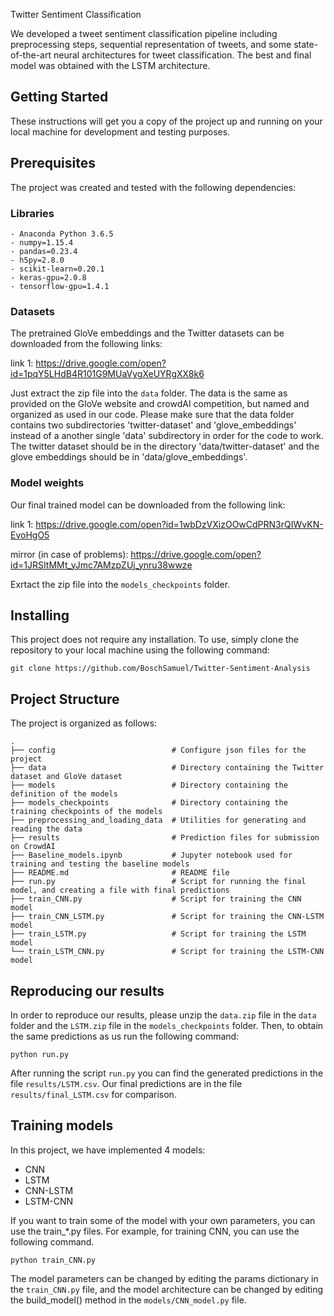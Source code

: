 Twitter Sentiment Classification

We developed a tweet sentiment classification pipeline including preprocessing steps, sequential representation of tweets, and some state-of-the-art neural architectures for tweet classification. The best and final model was obtained with the LSTM architecture. 

## Getting Started

These instructions will get you a copy of the project up and running on your local machine for development and testing purposes.

## Prerequisites
The project was created and tested with the following dependencies:

### Libraries
```
- Anaconda Python 3.6.5
- numpy=1.15.4
- pandas=0.23.4
- h5py=2.8.0
- scikit-learn=0.20.1
- keras-gpu=2.0.8
- tensorflow-gpu=1.4.1
```

### Datasets
The pretrained GloVe embeddings and the Twitter datasets can be downloaded from the following links:

link 1: https://drive.google.com/open?id=1pqY5LHdB4R101G9MUaVygXeUYRgXX8k6

Just extract the zip file into the `data` folder. The data is the same as provided on the GloVe website and crowdAI competition, but named and organized as used in our code. Please make sure that the data folder contains two subdirectories 'twitter-dataset' and 'glove_embeddings' instead of a another single 'data' subdirectory in order for the code to work. The twitter dataset should be in the directory 'data/twitter-dataset' and the glove embeddings should be in 'data/glove_embeddings'.

### Model weights
Our final trained model can be downloaded from the following link:

link 1: https://drive.google.com/open?id=1wbDzVXizOOwCdPRN3rQIWvKN-EvoHgO5

mirror (in case of problems): https://drive.google.com/open?id=1JRSItMMt_yJmc7AMzpZUj_ynru38wwze

Exrtact the zip file into the `models_checkpoints` folder.


## Installing

This project does not require any installation. To use, simply clone the repository to your local machine using the following command:

```
git clone https://github.com/BoschSamuel/Twitter-Sentiment-Analysis
```

## Project Structure
The project is organized as follows:

    .
    ├── config                          # Configure json files for the project
    ├── data                            # Directory containing the Twitter dataset and GloVe dataset
    ├── models                          # Directory containing the definition of the models
    ├── models_checkpoints              # Directory containing the training checkpoints of the models
    ├── preprocessing_and_loading_data  # Utilities for generating and reading the data
    ├── results                         # Prediction files for submission on CrowdAI
    ├── Baseline_models.ipynb           # Jupyter notebook used for training and testing the baseline models
    ├── README.md                       # README file
    ├── run.py                          # Script for running the final model, and creating a file with final predictions
    ├── train_CNN.py                    # Script for training the CNN model
    ├── train_CNN_LSTM.py               # Script for training the CNN-LSTM model
    ├── train_LSTM.py                   # Script for training the LSTM model
    └── train_LSTM_CNN.py               # Script for training the LSTM-CNN model
    
## Reproducing our results

In order to reproduce our results, please unzip the `data.zip` file in the `data` folder and the `LSTM.zip` file in the `models_checkpoints` folder. Then, to obtain the same predictions as us run the following command:

``` 
python run.py
```

After running the script `run.py` you can find the generated predictions in the file `results/LSTM.csv`. Our final predictions are in the file `results/final_LSTM.csv` for comparison.

## Training models

In this project, we have implemented 4 models:

- CNN
- LSTM
- CNN-LSTM
- LSTM-CNN

If you want to train some of the model with your own parameters, you can use the train_\*.py files. For example, for training CNN, you can use the following command. 

```
python train_CNN.py
```

The model parameters can be changed by editing the params dictionary in the `train_CNN.py` file, and the model architecture can be changed by editing the build_model() method in the `models/CNN_model.py` file.

